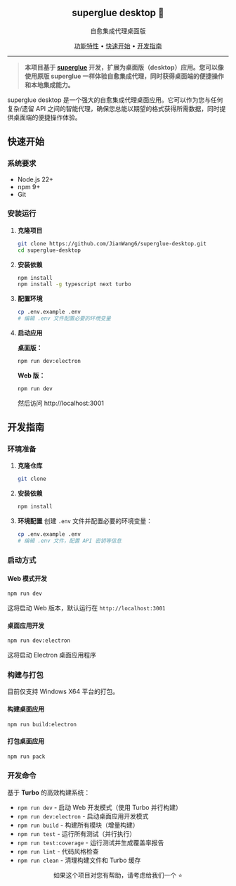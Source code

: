 <h2 align="center">superglue desktop 🍯</h2>
<p align="center">自愈集成代理桌面版</p>

<p align="center">
  <a href="#功能特性">功能特性</a> •
  <a href="#快速开始">快速开始</a> •
  <a href="#开发指南">开发指南</a> 
</p>

---

> **本项目基于 [superglue](https://github.com/superglue-ai/superglue) 开发，扩展为桌面版（desktop）应用。您可以像使用原版 superglue 一样体验自愈集成代理，同时获得桌面端的便捷操作和本地集成能力。**

superglue desktop 是一个强大的自愈集成代理桌面应用。它可以作为您与任何复杂/遗留 API 之间的智能代理，确保您总能以期望的格式获得所需数据，同时提供桌面端的便捷操作体验。



## 快速开始

### 系统要求

- Node.js 22+ 
- npm 9+
- Git

### 安装运行

1. **克隆项目**
   ```bash
   git clone https://github.com/JianWang6/superglue-desktop.git
   cd superglue-desktop
   ```

2. **安装依赖**
   ```bash
   npm install
   npm install -g typescript next turbo
   ```

3. **配置环境**
   ```bash
   cp .env.example .env
   # 编辑 .env 文件配置必要的环境变量
   ```

4. **启动应用**
   
   **桌面版：**
   ```bash
   npm run dev:electron
   ```
   
   **Web 版：**
   ```bash
   npm run dev
   ```
   然后访问 http://localhost:3001

## 开发指南

### 环境准备

1. **克隆仓库**
   ```bash
   git clone 
   ```

2. **安装依赖**
   ```bash
   npm install
   ```

3. **环境配置**
   创建 `.env` 文件并配置必要的环境变量：
   ```bash
   cp .env.example .env
   # 编辑 .env 文件，配置 API 密钥等信息
   ```

### 启动方式

#### Web 模式开发
```bash
npm run dev
```
这将启动 Web 版本，默认运行在 `http://localhost:3001`

#### 桌面应用开发
```bash
npm run dev:electron
```
这将启动 Electron 桌面应用程序


### 构建与打包
目前仅支持 Windows X64 平台的打包。

#### 构建桌面应用
```bash
npm run build:electron
```

#### 打包桌面应用
```bash
npm run pack
```

### 开发命令

基于 **Turbo** 的高效构建系统：

- `npm run dev` - 启动 Web 开发模式（使用 Turbo 并行构建）
- `npm run dev:electron` - 启动桌面应用开发模式
- `npm run build` - 构建所有模块（增量构建）
- `npm run test` - 运行所有测试（并行执行）
- `npm run test:coverage` - 运行测试并生成覆盖率报告
- `npm run lint` - 代码风格检查
- `npm run clean` - 清理构建文件和 Turbo 缓存



<p align="center">
  如果这个项目对您有帮助，请考虑给我们一个 ⭐️
</p>

